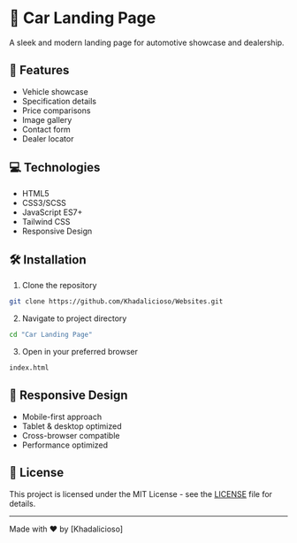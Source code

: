 # 🚗 Car Landing Page

A sleek and modern landing page for automotive showcase and dealership.

## 🚀 Features

- Vehicle showcase
- Specification details
- Price comparisons
- Image gallery
- Contact form
- Dealer locator

## 💻 Technologies

- HTML5
- CSS3/SCSS
- JavaScript ES7+
- Tailwind CSS
- Responsive Design

## 🛠️ Installation

1. Clone the repository
```bash
git clone https://github.com/Khadalicioso/Websites.git
```

2. Navigate to project directory
```bash
cd "Car Landing Page"
```

3. Open in your preferred browser
```bash
index.html
```

## 📱 Responsive Design

- Mobile-first approach
- Tablet & desktop optimized
- Cross-browser compatible
- Performance optimized

## 📄 License

This project is licensed under the MIT License - see the [LICENSE](../LICENSE) file for details.

---

Made with ❤️ by [Khadalicioso]
